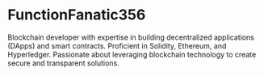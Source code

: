 # FunctionFanatic356
Blockchain developer with expertise in building decentralized applications (DApps) and smart contracts. Proficient in Solidity, Ethereum, and Hyperledger. Passionate about leveraging blockchain technology to create secure and transparent solutions.
